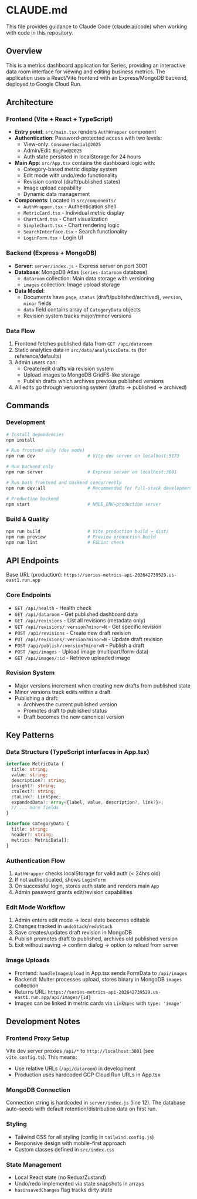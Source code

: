 # CLAUDE.md

This file provides guidance to Claude Code (claude.ai/code) when working with code in this repository.

## Overview

This is a metrics dashboard application for Series, providing an interactive data room interface for viewing and editing business metrics. The application uses a React/Vite frontend with an Express/MongoDB backend, deployed to Google Cloud Run.

## Architecture

### Frontend (Vite + React + TypeScript)
- **Entry point**: `src/main.tsx` renders `AuthWrapper` component
- **Authentication**: Password-protected access with two levels:
  - View-only: `ConsumerSocial@2025`
  - Admin/Edit: `BigPod@2025`
  - Auth state persisted in localStorage for 24 hours
- **Main App**: `src/App.tsx` contains the dashboard logic with:
  - Category-based metric display system
  - Edit mode with undo/redo functionality
  - Revision control (draft/published states)
  - Image upload capability
  - Dynamic data management
- **Components**: Located in `src/components/`
  - `AuthWrapper.tsx` - Authentication shell
  - `MetricCard.tsx` - Individual metric display
  - `ChartCard.tsx` - Chart visualization
  - `SimpleChart.tsx` - Chart rendering logic
  - `SearchInterface.tsx` - Search functionality
  - `LoginForm.tsx` - Login UI

### Backend (Express + MongoDB)
- **Server**: `server/index.js` - Express server on port 3001
- **Database**: MongoDB Atlas (`series-dataroom` database)
  - `dataroom` collection: Main data storage with versioning
  - `images` collection: Image upload storage
- **Data Model**:
  - Documents have `page`, `status` (draft/published/archived), `version`, `minor` fields
  - `data` field contains array of `CategoryData` objects
  - Revision system tracks major/minor versions

### Data Flow
1. Frontend fetches published data from `GET /api/dataroom`
2. Static analytics data in `src/data/analyticsData.ts` (for reference/defaults)
3. Admin users can:
   - Create/edit drafts via revision system
   - Upload images to MongoDB GridFS-like storage
   - Publish drafts which archives previous published versions
4. All edits go through versioning system (drafts → published → archived)

## Commands

### Development
```bash
# Install dependencies
npm install

# Run frontend only (dev mode)
npm run dev                    # Vite dev server on localhost:5173

# Run backend only
npm run server                 # Express server on localhost:3001

# Run both frontend and backend concurrently
npm run dev:all                # Recommended for full-stack development

# Production backend
npm start                      # NODE_ENV=production server
```

### Build & Quality
```bash
npm run build                  # Vite production build → dist/
npm run preview                # Preview production build
npm run lint                   # ESLint check
```

## API Endpoints

Base URL (production): `https://series-metrics-api-202642739529.us-east1.run.app`

### Core Endpoints
- `GET /api/health` - Health check
- `GET /api/dataroom` - Get published dashboard data
- `GET /api/revisions` - List all revisions (metadata only)
- `GET /api/revisions/:version?minor=N` - Get specific revision
- `POST /api/revisions` - Create new draft revision
- `PUT /api/revisions/:version?minor=N` - Update draft revision
- `POST /api/publish/:version?minor=N` - Publish a draft
- `POST /api/images` - Upload image (multipart/form-data)
- `GET /api/images/:id` - Retrieve uploaded image

### Revision System
- Major versions increment when creating new drafts from published state
- Minor versions track edits within a draft
- Publishing a draft:
  - Archives the current published version
  - Promotes draft to published status
  - Draft becomes the new canonical version

## Key Patterns

### Data Structure (TypeScript interfaces in App.tsx)
```typescript
interface MetricData {
  title: string;
  value: string;
  description?: string;
  insight?: string;
  ctaText?: string;
  ctaLink?: LinkSpec;
  expandedData?: Array<{label, value, description?, link?}>;
  // ... more fields
}

interface CategoryData {
  title: string;
  header?: string;
  metrics: MetricData[];
}
```

### Authentication Flow
1. `AuthWrapper` checks localStorage for valid auth (< 24hrs old)
2. If not authenticated, shows `LoginForm`
3. On successful login, stores auth state and renders main `App`
4. Admin password grants edit/revision capabilities

### Edit Mode Workflow
1. Admin enters edit mode → local state becomes editable
2. Changes tracked in `undoStack`/`redoStack`
3. Save creates/updates draft revision in MongoDB
4. Publish promotes draft to published, archives old published version
5. Exit without saving → confirm dialog → option to reload from server

### Image Uploads
- Frontend: `handleImageUpload` in App.tsx sends FormData to `/api/images`
- Backend: Multer processes upload, stores binary in MongoDB `images` collection
- Returns URL: `https://series-metrics-api-202642739529.us-east1.run.app/api/images/{id}`
- Images can be linked in metric cards via `LinkSpec` with `type: 'image'`

## Development Notes

### Frontend Proxy Setup
Vite dev server proxies `/api/*` to `http://localhost:3001` (see `vite.config.ts`). This means:
- Use relative URLs (`/api/dataroom`) in development
- Production uses hardcoded GCP Cloud Run URLs in App.tsx

### MongoDB Connection
Connection string is hardcoded in `server/index.js` (line 12). The database auto-seeds with default retention/distribution data on first run.

### Styling
- Tailwind CSS for all styling (config in `tailwind.config.js`)
- Responsive design with mobile-first approach
- Custom classes defined in `src/index.css`

### State Management
- Local React state (no Redux/Zustand)
- Undo/redo implemented via state snapshots in arrays
- `hasUnsavedChanges` flag tracks dirty state
